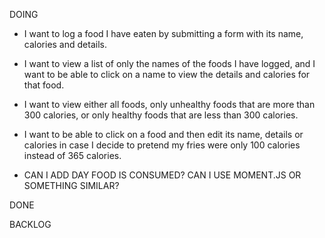 DOING
* I want to log a food I have eaten by submitting a form with its name, calories and details.
* I want to view a list of only the names of the foods I have logged, and I want to be able to click on a name to view the details and calories for that food.
* I want to view either all foods, only unhealthy foods that are more than 300 calories, or only healthy foods that are less than 300 calories.
* I want to be able to click on a food and then edit its name, details or calories in case I decide to pretend my fries were only 100 calories instead of 365 calories.


* CAN I ADD DAY FOOD IS CONSUMED? CAN I USE MOMENT.JS OR SOMETHING SIMILAR?

DONE



BACKLOG
